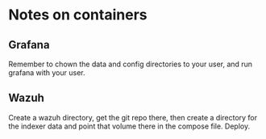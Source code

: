 # Notes on containers

## Grafana

Remember to chown the data and config directories to your user, and run grafana with your user.

## Wazuh

Create a wazuh directory, get the git repo there, then create a directory for the indexer data and point that volume there in the compose file.
Deploy.
